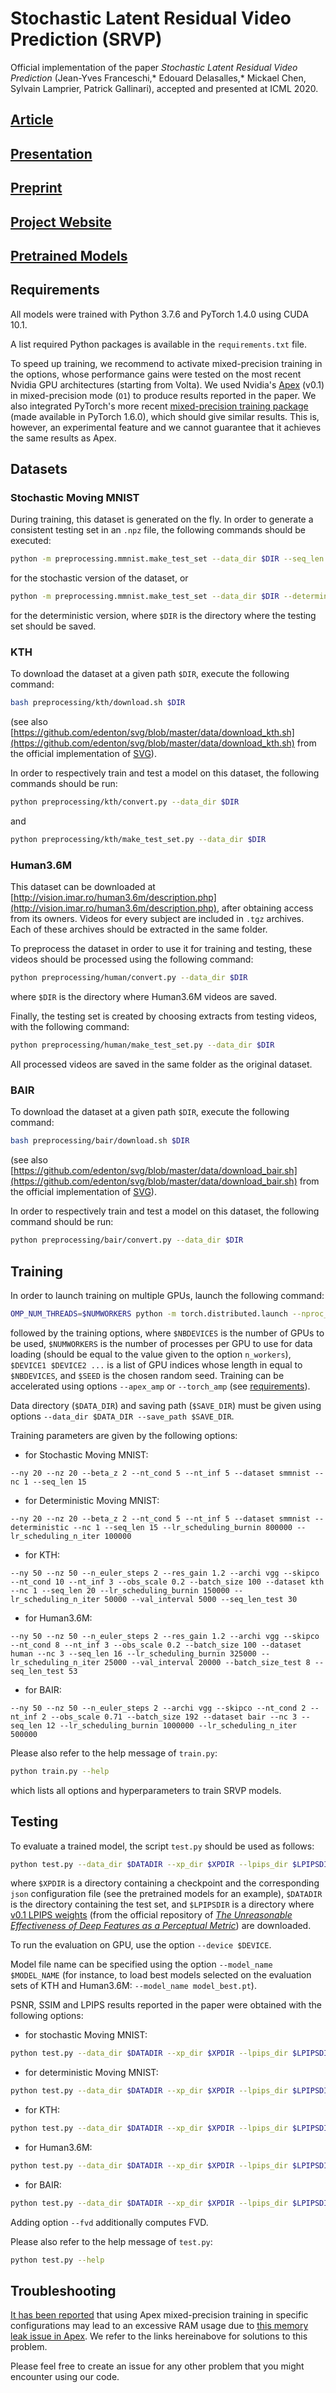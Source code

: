 # Stochastic Latent Residual Video Prediction (SRVP)

Official implementation of the paper *Stochastic Latent Residual Video Prediction* (Jean-Yves Franceschi,* Edouard Delasalles,* Mickael Chen, Sylvain Lamprier, Patrick Gallinari), accepted and presented at ICML 2020.


## [Article](http://proceedings.mlr.press/v119/franceschi20a.html)


## [Presentation](https://icml.cc/virtual/2020/poster/5773)


## [Preprint](https://arxiv.org/abs/2002.09219)


## [Project Website](https://sites.google.com/view/srvp/)


## [Pretrained Models](https://data.lip6.fr/srvp/)


## Requirements

All models were trained with Python 3.7.6 and PyTorch 1.4.0 using CUDA 10.1.

A list required Python packages is available in the `requirements.txt` file.

To speed up training, we recommend to activate mixed-precision training in the options, whose performance gains were tested on the most recent Nvidia GPU architectures (starting from Volta).
We used Nvidia's [Apex](https://nvidia.github.io/apex/) (v0.1) in mixed-precision mode (`O1`) to produce results reported in the paper.
We also integrated PyTorch's more recent [mixed-precision training package](https://pytorch.org/docs/stable/amp.html) (made available in PyTorch 1.6.0), which should give similar results.
This is, however, an experimental feature and we cannot guarantee that it achieves the same results as Apex.


## Datasets

### Stochastic Moving MNIST

During training, this dataset is generated on the fly.
In order to generate a consistent testing set in an `.npz` file, the following commands should be executed:
```bash
python -m preprocessing.mmnist.make_test_set --data_dir $DIR --seq_len 25
```
for the stochastic version of the dataset, or
```bash
python -m preprocessing.mmnist.make_test_set --data_dir $DIR --deterministic --seq_len 100
```
for the deterministic version, where `$DIR` is the directory where the testing set should be saved.

### KTH

To download the dataset at a given path `$DIR`, execute the following command:
```bash
bash preprocessing/kth/download.sh $DIR
```
(see also [https://github.com/edenton/svg/blob/master/data/download_kth.sh](https://github.com/edenton/svg/blob/master/data/download_kth.sh) from the official implementation of [SVG](https://github.com/edenton/svg)).

In order to respectively train and test a model on this dataset, the following commands should be run:
```bash
python preprocessing/kth/convert.py --data_dir $DIR
```
and
```bash
python preprocessing/kth/make_test_set.py --data_dir $DIR
```

### Human3.6M

This dataset can be downloaded at [http://vision.imar.ro/human3.6m/description.php](http://vision.imar.ro/human3.6m/description.php), after obtaining access from its owners.
Videos for every subject are included in `.tgz` archives. Each of these archives should be extracted in the same folder.

To preprocess the dataset in order to use it for training and testing, these videos should be processed using the following command:
```bash
python preprocessing/human/convert.py --data_dir $DIR
```
where `$DIR` is the directory where Human3.6M videos are saved.

Finally, the testing set is created by choosing extracts from testing videos, with the following command:
```bash
python preprocessing/human/make_test_set.py --data_dir $DIR
```

All processed videos are saved in the same folder as the original dataset.

### BAIR

To download the dataset at a given path `$DIR`, execute the following command:
```bash
bash preprocessing/bair/download.sh $DIR
```
(see also [https://github.com/edenton/svg/blob/master/data/download_bair.sh](https://github.com/edenton/svg/blob/master/data/download_bair.sh) from the official implementation of [SVG](https://github.com/edenton/svg)).

In order to respectively train and test a model on this dataset, the following command should be run:
```bash
python preprocessing/bair/convert.py --data_dir $DIR
```


## Training

In order to launch training on multiple GPUs, launch the following command:
```bash
OMP_NUM_THREADS=$NUMWORKERS python -m torch.distributed.launch --nproc_per_node=$NBDEVICES train.py --device $DEVICE1 $DEVICE2 --seed $SEED ...
```
followed by the training options, where `$NBDEVICES` is the number of GPUs to be used, `$NUMWORKERS` is the number of processes per GPU to use for data loading (should be equal to the value given to the option `n_workers`), `$DEVICE1 $DEVICE2 ...` is a list of GPU indices whose length in equal to `$NBDEVICES`, and `$SEED` is the chosen random seed.
Training can be accelerated using options `--apex_amp` or `--torch_amp` (see [requirements](#Requirements)).

Data directory (`$DATA_DIR`) and saving path (`$SAVE_DIR`) must be given using options `--data_dir $DATA_DIR --save_path $SAVE_DIR`.

Training parameters are given by the following options:
- for Stochastic Moving MNIST:
```
--ny 20 --nz 20 --beta_z 2 --nt_cond 5 --nt_inf 5 --dataset smmnist --nc 1 --seq_len 15
```
- for Deterministic Moving MNIST:
```
--ny 20 --nz 20 --beta_z 2 --nt_cond 5 --nt_inf 5 --dataset smmnist --deterministic --nc 1 --seq_len 15 --lr_scheduling_burnin 800000 --lr_scheduling_n_iter 100000
```
- for KTH:
```
--ny 50 --nz 50 --n_euler_steps 2 --res_gain 1.2 --archi vgg --skipco --nt_cond 10 --nt_inf 3 --obs_scale 0.2 --batch_size 100 --dataset kth --nc 1 --seq_len 20 --lr_scheduling_burnin 150000 --lr_scheduling_n_iter 50000 --val_interval 5000 --seq_len_test 30
```
- for Human3.6M:
```
--ny 50 --nz 50 --n_euler_steps 2 --res_gain 1.2 --archi vgg --skipco --nt_cond 8 --nt_inf 3 --obs_scale 0.2 --batch_size 100 --dataset human --nc 3 --seq_len 16 --lr_scheduling_burnin 325000 --lr_scheduling_n_iter 25000 --val_interval 20000 --batch_size_test 8 --seq_len_test 53
```
- for BAIR:
```
--ny 50 --nz 50 --n_euler_steps 2 --archi vgg --skipco --nt_cond 2 --nt_inf 2 --obs_scale 0.71 --batch_size 192 --dataset bair --nc 3 --seq_len 12 --lr_scheduling_burnin 1000000 --lr_scheduling_n_iter 500000
```

Please also refer to the help message of `train.py`:
```bash
python train.py --help
```
which lists all options and hyperparameters to train SRVP models.



## Testing

To evaluate a trained model, the script `test.py` should be used as follows:
```bash
python test.py --data_dir $DATADIR --xp_dir $XPDIR --lpips_dir $LPIPSDIR
```
where `$XPDIR` is a directory containing a checkpoint and the corresponding `json` configuration file (see the pretrained models for an example), `$DATADIR` is the directory containing the test set, and `$LPIPSDIR` is a directory where [v0.1 LPIPS weights](https://github.com/richzhang/PerceptualSimilarity/tree/master/lpips/weights) (from the official repository of [*The Unreasonable Effectiveness of Deep Features as a Perceptual Metric*](https://github.com/richzhang/PerceptualSimilarity)) are downloaded.

To run the evaluation on GPU, use the option `--device $DEVICE`.

Model file name can be specified using the option `--model_name $MODEL_NAME` (for instance, to load best models selected on the evaluation sets of KTH and Human3.6M: `--model_name model_best.pt`).

PSNR, SSIM and LPIPS results reported in the paper were obtained with the following options:
- for stochastic Moving MNIST:
```bash
python test.py --data_dir $DATADIR --xp_dir $XPDIR --lpips_dir $LPIPSDIR --nt_gen 25
```
- for deterministic Moving MNIST:
```bash
python test.py --data_dir $DATADIR --xp_dir $XPDIR --lpips_dir $LPIPSDIR --n_samples 1 --nt_gen 100
```
- for KTH:
```bash
python test.py --data_dir $DATADIR --xp_dir $XPDIR --lpips_dir $LPIPSDIR --nt_gen 40
```
- for Human3.6M:
```bash
python test.py --data_dir $DATADIR --xp_dir $XPDIR --lpips_dir $LPIPSDIR --nt_gen 53
```
- for BAIR:
```bash
python test.py --data_dir $DATADIR --xp_dir $XPDIR --lpips_dir $LPIPSDIR --nt_gen 30
```
Adding option `--fvd` additionally computes FVD.

Please also refer to the help message of `test.py`:
```bash
python test.py --help
```



## Troubleshooting

[It has been reported](https://github.com/edouardelasalles/srvp/issues/8) that using Apex mixed-precision training in specific configurations may lead to an excessive RAM usage due to [this memory leak issue in Apex](https://github.com/NVIDIA/apex/issues/634).
We refer to the links hereinabove for solutions to this problem.


Please feel free to create an issue for any other problem that you might encounter using our code.
